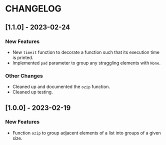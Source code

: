 # CHANGELOG

## [1.1.0] - 2023-02-24

### New Features
- New ``timeit`` function to decorate a function such that its execution time is printed.
- Implemented ``pad`` parameter to group any straggling elements with ``None``.

### Other Changes
- Cleaned up and documented the ``ozip`` function.
- Cleaned up testing.

## [1.0.0] - 2023-02-19

### New Features
- Function ``ozip`` to group adjacent elements of a list into groups of a given size.
